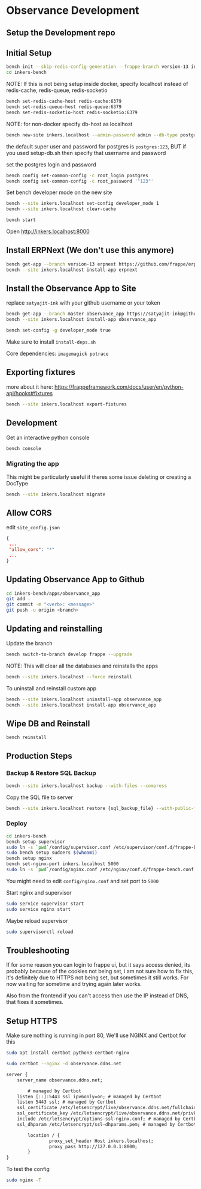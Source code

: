 # Observance Development

## Setup the Development repo

## Initial Setup

```bash
bench init --skip-redis-config-generation --frappe-branch version-13 inkers-bench
cd inkers-bench
```

NOTE: If this is not being setup inside docker, specify localhost instead of redis-cache, redis-queue, redis-socketio

```bash
bench set-redis-cache-host redis-cache:6379
bench set-redis-queue-host redis-queue:6379
bench set-redis-socketio-host redis-socketio:6379
```

NOTE: for non-docker specify db-host as localhost

```bash
bench new-site inkers.localhost --admin-password admin --db-type postgres --db-host postgresql
```

the default super user and password for postgres is `postgres:123`, BUT if you used setup-db.sh then specify that username and password

set the postgres login and password

```bash
bench config set-common-config -c root_login postgres
bench config set-common-config -c root_password '"123"'
```

Set bench developer mode on the new site

```bash
bench --site inkers.localhost set-config developer_mode 1
bench --site inkers.localhost clear-cache
```

```bash
bench start
```

Open <http://inkers.localhost:8000>

## Install ERPNext (We don't use this anymore)

```bash
bench get-app --branch version-13 erpnext https://github.com/frappe/erpnext.git
bench --site inkers.localhost install-app erpnext
```

## Install the Observance App to Site

replace `satyajit-ink` with your github username or your token

```bash
bench get-app --branch master observance_app https://satyajit-ink@github.com/inkers-ai/observance_app.git
bench --site inkers.localhost install-app observance_app
```

```bash
bench set-config -g developer_mode true
```

Make sure to install `install-deps.sh`

Core dependencies: `imagemagick potrace`

## Exporting fixtures

more about it here: <https://frappeframework.com/docs/user/en/python-api/hooks#fixtures>

```bash
bench --site inkers.localhost export-fixtures
```

## Development

Get an interactive python console

```bash
bench console
```

### Migrating the app

This might be particularly useful if theres some issue deleting or creating a DocType

```bash
bench --site inkers.localhost migrate
```

## Allow CORS

edit `site_config.json`

```json
{
 ...
 "allow_cors": "*"
 ...
}
```

## Updating Observance App to Github

```bash
cd inkers-bench/apps/observance_app
git add .
git commit -m "<verb>: <message>"
git push -u origin <branch>
```

## Updating and reinstalling

Update the branch

```bash
bench switch-to-branch develop frappe --upgrade
```

NOTE: This will clear all the databases and reinstalls the apps

```bash
bench --site inkers.localhost --force reinstall
```

To uninstall and reinstall custom app

```bash
bench --site inkers.localhost uninstall-app observance_app
bench --site inkers.localhost install-app observance_app
```

## Wipe DB and Reinstall

```bash
bench reinstall
```

## Production Steps

### Backup & Restore SQL Backup

```bash
bench --site inkers.localhost backup --with-files --compress
```

Copy the SQL file to server

```bash
bench --site inkers.localhost restore {sql_backup_file} --with-public-files {public_archive} --with-private-files {private_archive}
```

### Deploy

```bash
cd inkers-bench
bench setup supervisor
sudo ln -s `pwd`/config/supervisor.conf /etc/supervisor/conf.d/frappe-bench.conf
sudo bench setup sudoers $(whoami)
bench setup nginx
bench set-nginx-port inkers.localhost 5000
sudo ln -s `pwd`/config/nginx.conf /etc/nginx/conf.d/frappe-bench.conf
```

You might need to edit `config/nginx.conf` and set port to `5000`

Start nginx and supervisor

```bash
sudo service supervisor start
sudo service nginx start
```

Maybe reload supervisor

```bash
sudo supervisorctl reload
```

## Troubleshooting

If for some reason you can login to frappe ui, but it says access denied, its probably because of the cookies not being set, i am not sure how to fix this, it's definitely due to HTTPS not being set, but sometimes it still works. For now waiting for sometime and trying again later works.

Also from the frontend if you can't access then use the IP instead of DNS, that fixes it sometimes.

## Setup HTTPS

Make sure nothing is running in port 80, We'll use NGINX and Certbot for this

```bash
sudo apt install certbot python3-certbot-nginx
```

```bash
sudo certbot --nginx -d observance.ddns.net
```

```txt
server {
    server_name observance.ddns.net;

        # managed by Certbot
    listen [::]:5443 ssl ipv6only=on; # managed by Certbot
    listen 5443 ssl; # managed by Certbot
    ssl_certificate /etc/letsencrypt/live/observance.ddns.net/fullchain.pem; # managed by Certbot
    ssl_certificate_key /etc/letsencrypt/live/observance.ddns.net/privkey.pem; # managed by Certbot
    include /etc/letsencrypt/options-ssl-nginx.conf; # managed by Certbot
    ssl_dhparam /etc/letsencrypt/ssl-dhparams.pem; # managed by Certbot

        location / {
                proxy_set_header Host inkers.localhost;
                proxy_pass http://127.0.0.1:8000;
        }
}
```

To test the config

```bash
sudo nginx -T
```
